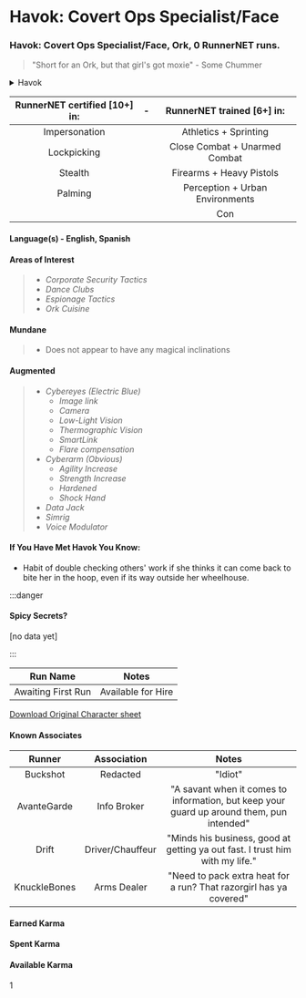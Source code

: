 # Havok: Covert Ops Specialist/Face

### Havok: Covert Ops Specialist/Face, Ork, 0 RunnerNET runs.


> "Short for an Ork, but that girl's got moxie" - Some Chummer

<details>
<summary>Havok</summary>
Ork Woman, 5'7", ~200lbs. Bright Magenta hair, Cyberware can light up light blue. Tattoo of a rose on the left side of her neck.
</details>

| RunnerNET certified [10+] in:|-| RunnerNET trained [6+] in:|
| :-: |:-: |:-:|
| Impersonation || Athletics + Sprinting |
| Lockpicking || Close Combat + Unarmed Combat |
| Stealth|| Firearms + Heavy Pistols |
| Palming || Perception + Urban Environments | 
| | | Con |

#### Language(s) - English, Spanish
#### Areas of Interest
> - *Corporate Security Tactics*
> - *Dance Clubs*
> - *Espionage Tactics*
> - *Ork Cuisine*

#### Mundane 
> - Does not appear to have any magical inclinations

#### Augmented 
> - *Cybereyes (Electric Blue)*
>   - *Image link*
>   - *Camera*
>   - *Low-Light Vision*
>   - *Thermographic Vision*
>   - *SmartLink*
>   - *Flare compensation*
> - *Cyberarm (Obvious)*
>   - *Agility Increase*
>   - *Strength Increase*
>   - *Hardened*
>   - *Shock Hand*
> - *Data Jack*
> - *Simrig*
> - *Voice Modulator*

#### If You Have Met Havok You Know:
- Habit of double checking others' work if she thinks it can come back to bite her in the hoop, even if its way outside her wheelhouse.

:::danger
#### Spicy Secrets?
[no data yet]

:::

| Run Name| Notes|
| ----------- | ----------- |
| Awaiting First Run | Available for Hire

[Download Original Character sheet](./assets/Havok.pdf)

#### Known Associates
| Runner|Association| Notes|
| :-: |:-: |:-:|
| Buckshot | Redacted | "Idiot" |
| AvanteGarde | Info Broker | "A savant when it comes to information, but keep your guard up around them, pun intended" |
| Drift | Driver/Chauffeur | "Minds his business, good at getting ya out fast. I trust him with my life." |
| KnuckleBones | Arms Dealer | "Need to pack extra heat for a run? That razorgirl has ya covered" |

#### Earned Karma 

#### Spent Karma

#### Available Karma 
1
